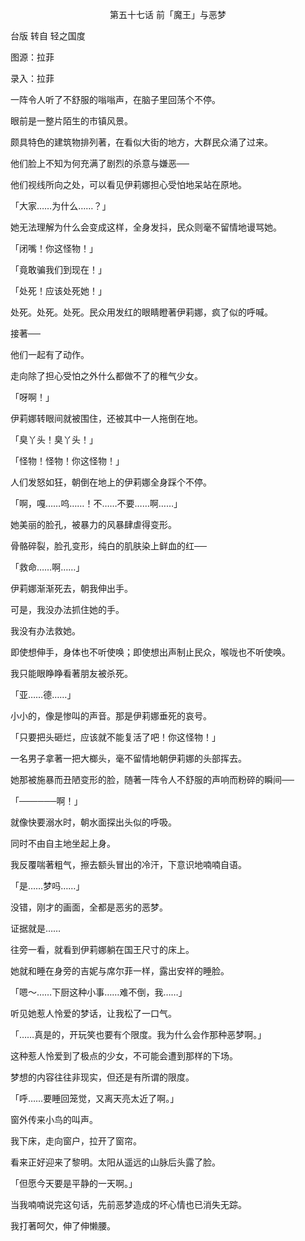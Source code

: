 <p align="center">第五十七话 前「魔王」与恶梦</p>

台版 转自 轻之国度

图源：拉菲

录入：拉菲

一阵令人听了不舒服的嗡嗡声，在脑子里回荡个不停。

眼前是一整片陌生的市镇风景。

颇具特色的建筑物排列著，在看似大街的地方，大群民众涌了过来。

他们脸上不知为何充满了剧烈的杀意与嫌恶──

他们视线所向之处，可以看见伊莉娜担心受怕地呆站在原地。

「大家……为什么……？」

她无法理解为什么会变成这样，全身发抖，民众则毫不留情地谩骂她。

「闭嘴！你这怪物！」

「竟敢骗我们到现在！」

「处死！应该处死她！」

处死。处死。处死。民众用发红的眼睛瞪著伊莉娜，疯了似的呼喊。

接著──

他们一起有了动作。

走向除了担心受怕之外什么都做不了的稚气少女。

「呀啊！」

伊莉娜转眼间就被围住，还被其中一人拖倒在地。

「臭丫头！臭丫头！」

「怪物！怪物！你这怪物！」

人们发怒如狂，朝倒在地上的伊莉娜全身踩个不停。

「啊，嘎……呜……！不……不要……啊……」

她美丽的脸孔，被暴力的风暴肆虐得变形。

骨骼碎裂，脸孔变形，纯白的肌肤染上鲜血的红──

「救命……啊……」

伊莉娜渐渐死去，朝我伸出手。

可是，我没办法抓住她的手。

我没有办法救她。

即使想伸手，身体也不听使唤；即使想出声制止民众，喉咙也不听使唤。

我只能眼睁睁看著朋友被杀死。

「亚……德……」

小小的，像是惨叫的声音。那是伊莉娜垂死的哀号。

「只要把头砸烂，应该就不能复活了吧！你这怪物！」

一名男子拿著一把大榔头，毫不留情地朝伊莉娜的头部挥去。

她那被施暴而丑陋变形的脸，随著一阵令人不舒服的声响而粉碎的瞬间──

「──────啊！」

就像快要溺水时，朝水面探出头似的呼吸。

同时不由自主地坐起上身。

我反覆喘著粗气，擦去额头冒出的冷汗，下意识地喃喃自语。

「是……梦吗……」

没错，刚才的画面，全都是恶劣的恶梦。

证据就是……

往旁一看，就看到伊莉娜躺在国王尺寸的床上。

她就和睡在身旁的吉妮与席尔菲一样，露出安祥的睡脸。

「嗯～……下厨这种小事……难不倒，我……」

听见她惹人怜爱的梦话，让我松了一口气。

「……真是的，开玩笑也要有个限度。我为什么会作那种恶梦啊。」

这种惹人怜爱到了极点的少女，不可能会遭到那样的下场。

梦想的内容往往非现实，但还是有所谓的限度。

「呼……要睡回笼觉，又离天亮太近了啊。」

窗外传来小鸟的叫声。

我下床，走向窗户，拉开了窗帘。

看来正好迎来了黎明。太阳从遥远的山脉后头露了脸。

「但愿今天要是平静的一天啊。」

当我喃喃说完这句话，先前恶梦造成的坏心情也已消失无踪。

我打著呵欠，伸了伸懒腰。

